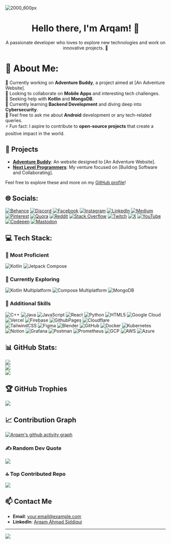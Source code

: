 ![2000_600px](https://user-images.githubusercontent.com/62327688/230877301-70600165-5aba-4091-998b-c76af3cf0b27.gif)

<h1 align="center">Hello there, I'm Arqam! 👋</h1>
<p align="center">
  A passionate developer who loves to explore new technologies and work on innovative projects. 🚀
</p>

# 💫 About Me:
🔭 Currently working on **Adventure Buddy**, a project aimed at [An Adventure Website].<br>
👯 Looking to collaborate on **Mobile Apps** and interesting tech challenges.<br>
🤝 Seeking help with **Kotlin** and **MongoDB**.<br>
🌱 Currently learning **Backend Development** and diving deep into **Cybersecurity**.<br>
💬 Feel free to ask me about **Android** development or any tech-related queries.<br>
⚡ Fun fact: I aspire to contribute to **open-source projects** that create a positive impact in the world.

## 🚀 Projects
- **[Adventure Buddy](#)**: An website designed to [An Adventure Website]. 
- **[Next Level Programmers](#)**: My venture focused on [Building Software and Collaborating].

Feel free to explore these and more on my [GitHub profile](https://github.com/arqam365)!

## 🌐 Socials:
[![Behance](https://img.shields.io/badge/Behance-1769ff?logo=behance&logoColor=white)](https://behance.net/arqam365) 
[![Discord](https://img.shields.io/badge/Discord-%237289DA.svg?logo=discord&logoColor=white)](https://discord.gg/arqam365) 
[![Facebook](https://img.shields.io/badge/Facebook-%231877F2.svg?logo=Facebook&logoColor=white)](https://facebook.com/arqam365) 
[![Instagram](https://img.shields.io/badge/Instagram-%23E4405F.svg?logo=Instagram&logoColor=white)](https://instagram.com/arqam365) 
[![LinkedIn](https://img.shields.io/badge/LinkedIn-%230077B5.svg?logo=linkedin&logoColor=white)](https://linkedin.com/in/arqam365) 
[![Medium](https://img.shields.io/badge/Medium-12100E?logo=medium&logoColor=white)](https://medium.com/@arqam365) 
[![Pinterest](https://img.shields.io/badge/Pinterest-%23E60023.svg?logo=Pinterest&logoColor=white)](https://pinterest.com/arqam365) 
[![Quora](https://img.shields.io/badge/Quora-%23B92B27.svg?logo=Quora&logoColor=white)](https://quora.com/profile/Arqam-Ahmad-9) 
[![Reddit](https://img.shields.io/badge/Reddit-%23FF4500.svg?logo=Reddit&logoColor=white)](https://reddit.com/user/arqam365) 
[![Stack Overflow](https://img.shields.io/badge/-Stackoverflow-FE7A16?logo=stack-overflow&logoColor=white)]([https://stackoverflow.com/users/arqam365](https://stackoverflow.com/users/15816773/arqam-ahmad-siddiqui)) 
[![Twitch](https://img.shields.io/badge/Twitch-%239146FF.svg?logo=Twitch&logoColor=white)](https://twitch.tv/arqam365) 
[![X](https://img.shields.io/badge/X-black.svg?logo=X&logoColor=white)](https://x.com/arqam365) 
[![YouTube](https://img.shields.io/badge/YouTube-%23FF0000.svg?logo=YouTube&logoColor=white)](https://youtube.com/@arqam365) 
[![Codepen](https://img.shields.io/badge/Codepen-000000?style=for-the-badge&logo=codepen&logoColor=white)](https://codepen.io/arqam365) 
[![Mastodon](https://img.shields.io/badge/-MASTODON-%232B90D9?style=for-the-badge&logo=mastodon&logoColor=white)](https://mastodon.social/@arqam365) 

## 💻 Tech Stack:
### 🌟 Most Proficient
![Kotlin](https://img.shields.io/badge/kotlin-%237F52FF.svg?style=flat&logo=kotlin&logoColor=white)
![Jetpack Compose](https://img.shields.io/badge/Jetpack%20Compose-%2300C3F2.svg?style=flat&logo=jetpack-compose&logoColor=white)

### 🚀 Currently Exploring
![Kotlin Multiplatform](https://img.shields.io/badge/Kotlin%20Multiplatform-%237F52FF.svg?style=flat&logo=kotlin&logoColor=white)
![Compose Multiplatform](https://img.shields.io/badge/Compose%20Multiplatform-%2300C3F2.svg?style=flat&logo=kotlin&logoColor=white)
![MongoDB](https://img.shields.io/badge/MongoDB-%234ea94b.svg?style=flat&logo=mongodb&logoColor=white)

### 🔧 Additional Skills
![C++](https://img.shields.io/badge/c++-%2300599C.svg?style=flat&logo=c%2B%2B&logoColor=white) 
![Java](https://img.shields.io/badge/java-%23ED8B00.svg?style=flat&logo=openjdk&logoColor=white) 
![JavaScript](https://img.shields.io/badge/javascript-%23323330.svg?style=flat&logo=javascript&logoColor=%23F7DF1E) 
![React](https://img.shields.io/badge/react-%2320232a.svg?style=flat&logo=react&logoColor=%2361DAFB)
![Python](https://img.shields.io/badge/python-3670A0?style=flat&logo=python&logoColor=ffdd54) 
![HTML5](https://img.shields.io/badge/html5-%23E34F26.svg?style=flat&logo=html5&logoColor=white) 
![Google Cloud](https://img.shields.io/badge/GoogleCloud-%234285F4.svg?style=flat&logo=google-cloud&logoColor=white) 
![Vercel](https://img.shields.io/badge/vercel-%23000000.svg?style=flat&logo=vercel&logoColor=white) 
![Firebase](https://img.shields.io/badge/firebase-%23039BE5.svg?style=flat&logo=firebase) 
![GithubPages](https://img.shields.io/badge/github%20pages-121013?style=flat&logo=github&logoColor=white) 
![Cloudflare](https://img.shields.io/badge/Cloudflare-F38020?style=flat&logo=Cloudflare&logoColor=white)  
![TailwindCSS](https://img.shields.io/badge/tailwindcss-%2338B2AC.svg?style=flat&logo=tailwind-css&logoColor=white) 
![Figma](https://img.shields.io/badge/figma-%23F24E1E.svg?style=flat&logo=figma&logoColor=white) 
![Blender](https://img.shields.io/badge/blender-%23F5792A.svg?style=flat&logo=blender&logoColor=white) 
![GitHub](https://img.shields.io/badge/github-%23121011.svg?style=flat&logo=github&logoColor=white) 
![Docker](https://img.shields.io/badge/docker-%230db7ed.svg?style=flat&logo=docker&logoColor=white) 
![Kubernetes](https://img.shields.io/badge/kubernetes-%23326ce5.svg?style=flat&logo=kubernetes&logoColor=white) 
![Notion](https://img.shields.io/badge/Notion-%23000000.svg?style=flat&logo=notion&logoColor=white) 
![Grafana](https://img.shields.io/badge/grafana-%23F46800.svg?style=flat&logo=grafana&logoColor=white) 
![Postman](https://img.shields.io/badge/Postman-FF6C37?style=flat&logo=postman&logoColor=white) 
![Prometheus](https://img.shields.io/badge/Prometheus-E6522C?style=flat&logo=Prometheus&logoColor=white) 
![GCP](https://img.shields.io/badge/GCP-%234285F4.svg?style=flat&logo=google-cloud&logoColor=white)
![AWS](https://img.shields.io/badge/AWS-%23FF9900.svg?style=flat&logo=amazon-aws&logoColor=white)
![Azure](https://img.shields.io/badge/Azure-%23008AD7.svg?style=flat&logo=microsoft-azure&logoColor=white)

## 📊 GitHub Stats:
![](https://github-readme-stats.vercel.app/api?username=arqam365&theme=merko&hide_border=false&include_all_commits=true&count_private=true)<br/>
![](https://github-readme-streak-stats.herokuapp.com/?user=arqam365&theme=merko&hide_border=false)<br/>
![](https://github-readme-stats.vercel.app/api/top-langs/?username=arqam365&theme=merko&hide_border=false&include_all_commits=true&count_private=true&layout=compact)

## 🏆 GitHub Trophies
![](https://github-profile-trophy.vercel.app/?username=arqam365&theme=radical&no-frame=false&no-bg=false&margin-w=4)

## 📈 Contribution Graph
[![Arqam's github activity graph](https://github-readme-activity-graph.vercel.app/graph?username=arqam365&bg_color=ffcfe9&color=9e4c98&line=9e4c98&point=403d3d&area=true&hide_border=true)](https://github.com/ashutosh00710/github-readme-activity-graph)

### ✍️ Random Dev Quote
![](https://quotes-github-readme.vercel.app/api?type=horizontal&theme=radical)

### 🔝 Top Contributed Repo
![](https://github-contributor-stats.vercel.app/api?username=arqam365&limit=5&theme=dark&combine_all_yearly_contributions=true)

## 📫 Contact Me
- **Email**: [your.email@example.com](mailto:arqamahmad365.au@gmail.com)
- **LinkedIn**: [Arqam Ahmad Siddiqui](https://linkedin.com/in/arqam365)

---
[![](https://visitcount.itsvg.in/api?id=arqam365&icon=5&color=5)](https://visitcount.itsvg.in)
